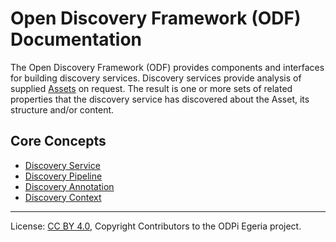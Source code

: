 <!-- SPDX-License-Identifier: CC-BY-4.0 -->
<!-- Copyright Contributors to the ODPi Egeria project. -->

# Open Discovery Framework (ODF) Documentation

The Open Discovery Framework (ODF) provides components and interfaces for building
discovery services.   Discovery services provide analysis of supplied
[Assets](../../../../open-metadata-implementation/access-services/docs/concepts/assets) on request.
The result is one or more sets of related properties that the discovery service has
discovered about the Asset, its structure and/or content.


## Core Concepts

* [Discovery Service](discovery-service.md)
* [Discovery Pipeline](discovery-pipeline.md)
* [Discovery Annotation](discovery-annotation.md)
* [Discovery Context](discovery-context.md)

----
License: [CC BY 4.0](https://creativecommons.org/licenses/by/4.0/),
Copyright Contributors to the ODPi Egeria project.